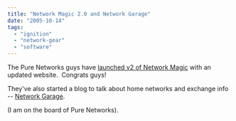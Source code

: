 ```yaml
---
title: "Network Magic 2.0 and Network Garage"
date: "2005-10-14"
tags: 
  - "ignition"
  - "network-gear"
  - "software"
---
```


The Pure Networks guys have [launched v2 of Network Magic](http://www.networkmagic.com/) with an updated website.  Congrats guys!

They've also started a blog to talk about home networks and exchange info -- [Network Garage](http://www.networkgarage.com/).

(I am on the board of Pure Networks).
